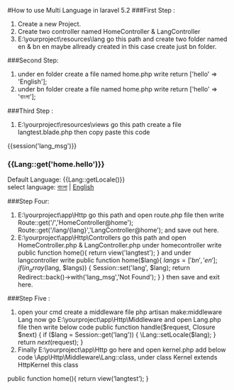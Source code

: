 #How to use Multi Language in laravel 5.2
###First Step :
1.	Create a new Project.
2.	Create two controller named HomeController & LangController 
3.	E:\yourproject\resources\lang go this path and create two folder named en & bn
en maybe allready created in this case create just bn folder.

###Second Step:
1.	under en folder create a file named home.php 
write
return ['hello' => 'English']; 
2.	under bn folder create a file named home.php 
write
return ['hello' => 'বাংলা'];

###Third Step :
1.	E:\yourproject\resources\views go this path create a file langtest.blade.php
then copy paste this code
<!DOCTYPE html>
<html lang="en"><head><meta charset="utf-8"></head>
<body>
<div class="col-md-4"></div>
<div class="col-md-4">
    {{session('lang_msg')}}
    <h3>{{Lang::get('home.hello')}}</h3>
    Default Language: {{Lang::getLocale()}}<br>
    select language: <a href="{{url('lang/bn')}}">বাংলা</a> | <a href="{{url('lang/en')}}">English</a>
</div>
<div class="col-md-4"></div>
</body>
</html>

###Step Four: 
1.	E:\yourproject\app\Http go this path and open route.php file then write 
Route::get('/','HomeController@home');
Route::get('/lang/{lang}','LangController@home');
and save out here. 
2.	E:\yourproject\app\Http\Controllers go this path and open HomeController.php & LangController.php 
under homecontroller write 
public function home(){
    return view('langtest');
}
and under langcontroller write 
public function home($lang){
    $langs=['bn','en'];
    if (in_array($lang, $langs)) {
        Session::set('lang', $lang);
        return Redirect::back()->with('lang_msg','Not Found');
    }
}
then save and exit here.

###Step Five :
1. open your cmd create a middleware file 
	php artisan make:middleware Lang 
now go E:\yourproject\app\Http\Middleware and open Lang.php file then write below code 
    public function handle($request, Closure $next)
    {
        if ($lang = Session::get('lang')) {
            \Lang::setLocale($lang);
        }
        return $next($request);
    }
2.	Finally E:\yourproject\app\Http go here and open kernel.php add below code
 \App\Http\Middleware\Lang::class,
under class Kernel extends HttpKernel this class  

public function home(){
    return view(‘langtest’);
}
